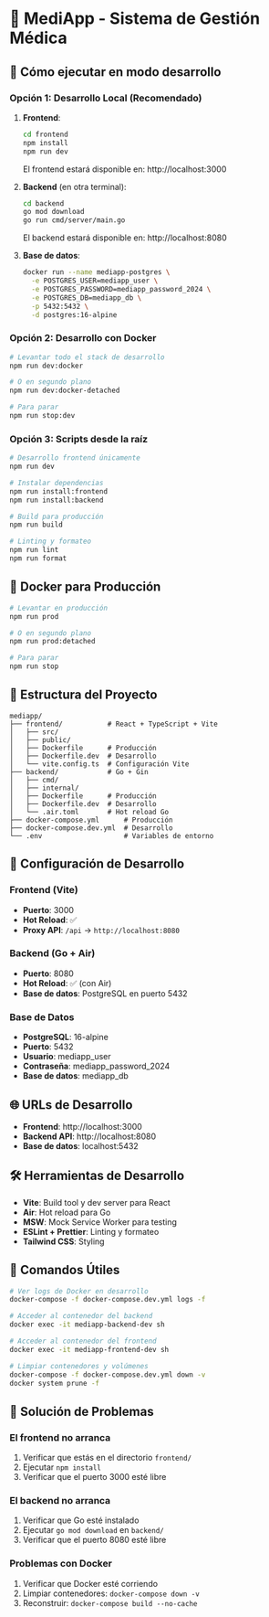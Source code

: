 # 🏥 MediApp - Sistema de Gestión Médica

## 🚀 Cómo ejecutar en modo desarrollo

### Opción 1: Desarrollo Local (Recomendado)

1. **Frontend**:
   ```bash
   cd frontend
   npm install
   npm run dev
   ```
   El frontend estará disponible en: http://localhost:3000

2. **Backend** (en otra terminal):
   ```bash
   cd backend
   go mod download
   go run cmd/server/main.go
   ```
   El backend estará disponible en: http://localhost:8080

3. **Base de datos**:
   ```bash
   docker run --name mediapp-postgres \
     -e POSTGRES_USER=mediapp_user \
     -e POSTGRES_PASSWORD=mediapp_password_2024 \
     -e POSTGRES_DB=mediapp_db \
     -p 5432:5432 \
     -d postgres:16-alpine
   ```

### Opción 2: Desarrollo con Docker

```bash
# Levantar todo el stack de desarrollo
npm run dev:docker

# O en segundo plano
npm run dev:docker-detached

# Para parar
npm run stop:dev
```

### Opción 3: Scripts desde la raíz

```bash
# Desarrollo frontend únicamente
npm run dev

# Instalar dependencias
npm run install:frontend
npm run install:backend

# Build para producción
npm run build

# Linting y formateo
npm run lint
npm run format
```

## 🐳 Docker para Producción

```bash
# Levantar en producción
npm run prod

# O en segundo plano
npm run prod:detached

# Para parar
npm run stop
```

## 📁 Estructura del Proyecto

```
mediapp/
├── frontend/           # React + TypeScript + Vite
│   ├── src/
│   ├── public/
│   ├── Dockerfile      # Producción
│   ├── Dockerfile.dev  # Desarrollo
│   └── vite.config.ts  # Configuración Vite
├── backend/            # Go + Gin
│   ├── cmd/
│   ├── internal/
│   ├── Dockerfile      # Producción
│   ├── Dockerfile.dev  # Desarrollo
│   └── .air.toml       # Hot reload Go
├── docker-compose.yml      # Producción
├── docker-compose.dev.yml  # Desarrollo
└── .env                    # Variables de entorno
```

## 🔧 Configuración de Desarrollo

### Frontend (Vite)
- **Puerto**: 3000
- **Hot Reload**: ✅
- **Proxy API**: `/api` → `http://localhost:8080`

### Backend (Go + Air)
- **Puerto**: 8080
- **Hot Reload**: ✅ (con Air)
- **Base de datos**: PostgreSQL en puerto 5432

### Base de Datos
- **PostgreSQL**: 16-alpine
- **Puerto**: 5432
- **Usuario**: mediapp_user
- **Contraseña**: mediapp_password_2024
- **Base de datos**: mediapp_db

## 🌐 URLs de Desarrollo

- **Frontend**: http://localhost:3000
- **Backend API**: http://localhost:8080
- **Base de datos**: localhost:5432

## 🛠️ Herramientas de Desarrollo

- **Vite**: Build tool y dev server para React
- **Air**: Hot reload para Go
- **MSW**: Mock Service Worker para testing
- **ESLint + Prettier**: Linting y formateo
- **Tailwind CSS**: Styling

## 📝 Comandos Útiles

```bash
# Ver logs de Docker en desarrollo
docker-compose -f docker-compose.dev.yml logs -f

# Acceder al contenedor del backend
docker exec -it mediapp-backend-dev sh

# Acceder al contenedor del frontend
docker exec -it mediapp-frontend-dev sh

# Limpiar contenedores y volúmenes
docker-compose -f docker-compose.dev.yml down -v
docker system prune -f
```

## 🚨 Solución de Problemas

### El frontend no arranca
1. Verificar que estás en el directorio `frontend/`
2. Ejecutar `npm install`
3. Verificar que el puerto 3000 esté libre

### El backend no arranca
1. Verificar que Go esté instalado
2. Ejecutar `go mod download` en `backend/`
3. Verificar que el puerto 8080 esté libre

### Problemas con Docker
1. Verificar que Docker esté corriendo
2. Limpiar contenedores: `docker-compose down -v`
3. Reconstruir: `docker-compose build --no-cache`
